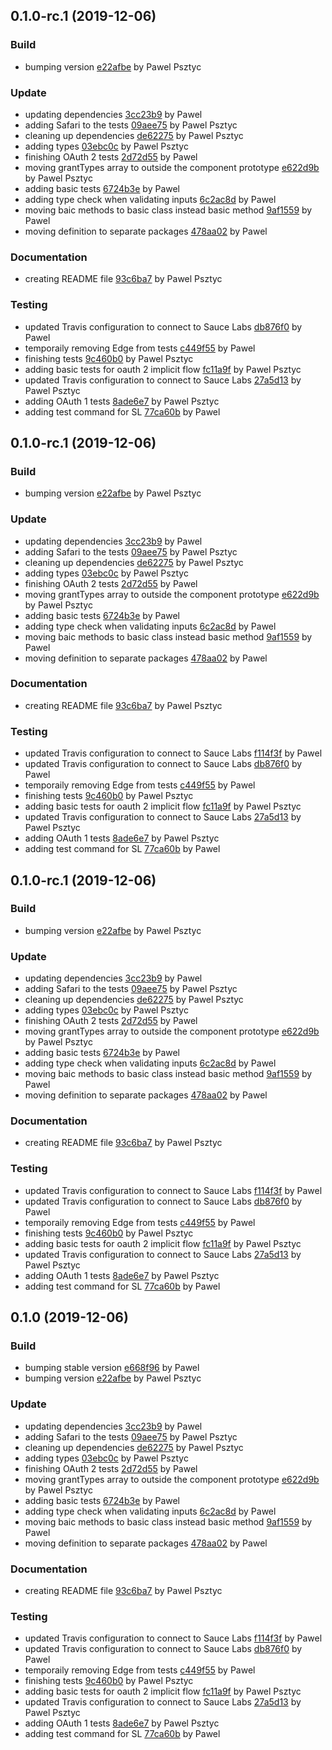<a name="0.1.0-rc.1"></a>
## 0.1.0-rc.1 (2019-12-06)

### Build

* bumping version [e22afbe](https://github.com/advanced-rest-client/authorization-method/commit/e22afbe64ef66c3ffb776c72d3e8670270d7112b) by Pawel Psztyc


### Update

* updating dependencies [3cc23b9](https://github.com/advanced-rest-client/authorization-method/commit/3cc23b97b58d1782bc0f7978cd06c7c20aacf441) by Pawel
* adding Safari to the tests [09aee75](https://github.com/advanced-rest-client/authorization-method/commit/09aee75e107028872cfe22c9220c28315834952a) by Pawel Psztyc
* cleaning up dependencies [de62275](https://github.com/advanced-rest-client/authorization-method/commit/de622750d282ea94af80d7b13ec24abcbbdd7bfe) by Pawel Psztyc
* adding types [03ebc0c](https://github.com/advanced-rest-client/authorization-method/commit/03ebc0c115c857d3723790e27c431520bfa223a9) by Pawel Psztyc
* finishing OAuth 2 tests [2d72d55](https://github.com/advanced-rest-client/authorization-method/commit/2d72d55ff0d98ea3d9d32f98bc5ed7b6b8130407) by Pawel
* moving grantTypes array to outside the component prototype [e622d9b](https://github.com/advanced-rest-client/authorization-method/commit/e622d9bae129f3d7c8be2bf4f54b6e3b07f34f99) by Pawel Psztyc
* adding basic tests [6724b3e](https://github.com/advanced-rest-client/authorization-method/commit/6724b3e51f8c58c60f4ad745a811298b6d0b40f1) by Pawel
* adding type check when validating inputs [6c2ac8d](https://github.com/advanced-rest-client/authorization-method/commit/6c2ac8d2a5f3fcf238cfb3e22958ac74e67a576e) by Pawel
* moving baic methods to basic class instead basic method [9af1559](https://github.com/advanced-rest-client/authorization-method/commit/9af15591ac1ffb49ff601a5e66fc0d4a9a46a8b3) by Pawel
* moving definition to separate packages [478aa02](https://github.com/advanced-rest-client/authorization-method/commit/478aa02dd09a144bdfa651464ca810bb6c03cad9) by Pawel


### Documentation

* creating README file [93c6ba7](https://github.com/advanced-rest-client/authorization-method/commit/93c6ba7aac6970f8d13fe06051f3abf8bfed5bf9) by Pawel Psztyc


### Testing

* updated Travis configuration to connect to Sauce Labs [db876f0](https://github.com/advanced-rest-client/authorization-method/commit/db876f00cd60af666767150214dfa132ac52b652) by Pawel
* temporaily removing Edge from tests [c449f55](https://github.com/advanced-rest-client/authorization-method/commit/c449f55641abcd45688aa0d902edc8eb119eec90) by Pawel
* finishing tests [9c460b0](https://github.com/advanced-rest-client/authorization-method/commit/9c460b0172a4b38a1f06f1c6fa9d9c7cb25d754e) by Pawel Psztyc
* adding basic tests for oauth 2 implicit flow [fc11a9f](https://github.com/advanced-rest-client/authorization-method/commit/fc11a9feaa9fd94f529d5b792898a3ba08d8e0a8) by Pawel Psztyc
* updated Travis configuration to connect to Sauce Labs [27a5d13](https://github.com/advanced-rest-client/authorization-method/commit/27a5d13570e0f793bbe9ec81c784e7da6b9742af) by Pawel Psztyc
* adding OAuth 1 tests [8ade6e7](https://github.com/advanced-rest-client/authorization-method/commit/8ade6e7099465290cd131c2ce519607d2bf059e4) by Pawel Psztyc
* adding test command for SL [77ca60b](https://github.com/advanced-rest-client/authorization-method/commit/77ca60bd1472f009240b6cfc9b1cd77691cbc332) by Pawel


<a name="0.1.0-rc.1"></a>
## 0.1.0-rc.1 (2019-12-06)

### Build

* bumping version [e22afbe](https://github.com/advanced-rest-client/authorization-method/commit/e22afbe64ef66c3ffb776c72d3e8670270d7112b) by Pawel Psztyc


### Update

* updating dependencies [3cc23b9](https://github.com/advanced-rest-client/authorization-method/commit/3cc23b97b58d1782bc0f7978cd06c7c20aacf441) by Pawel
* adding Safari to the tests [09aee75](https://github.com/advanced-rest-client/authorization-method/commit/09aee75e107028872cfe22c9220c28315834952a) by Pawel Psztyc
* cleaning up dependencies [de62275](https://github.com/advanced-rest-client/authorization-method/commit/de622750d282ea94af80d7b13ec24abcbbdd7bfe) by Pawel Psztyc
* adding types [03ebc0c](https://github.com/advanced-rest-client/authorization-method/commit/03ebc0c115c857d3723790e27c431520bfa223a9) by Pawel Psztyc
* finishing OAuth 2 tests [2d72d55](https://github.com/advanced-rest-client/authorization-method/commit/2d72d55ff0d98ea3d9d32f98bc5ed7b6b8130407) by Pawel
* moving grantTypes array to outside the component prototype [e622d9b](https://github.com/advanced-rest-client/authorization-method/commit/e622d9bae129f3d7c8be2bf4f54b6e3b07f34f99) by Pawel Psztyc
* adding basic tests [6724b3e](https://github.com/advanced-rest-client/authorization-method/commit/6724b3e51f8c58c60f4ad745a811298b6d0b40f1) by Pawel
* adding type check when validating inputs [6c2ac8d](https://github.com/advanced-rest-client/authorization-method/commit/6c2ac8d2a5f3fcf238cfb3e22958ac74e67a576e) by Pawel
* moving baic methods to basic class instead basic method [9af1559](https://github.com/advanced-rest-client/authorization-method/commit/9af15591ac1ffb49ff601a5e66fc0d4a9a46a8b3) by Pawel
* moving definition to separate packages [478aa02](https://github.com/advanced-rest-client/authorization-method/commit/478aa02dd09a144bdfa651464ca810bb6c03cad9) by Pawel


### Documentation

* creating README file [93c6ba7](https://github.com/advanced-rest-client/authorization-method/commit/93c6ba7aac6970f8d13fe06051f3abf8bfed5bf9) by Pawel Psztyc


### Testing

* updated Travis configuration to connect to Sauce Labs [f114f3f](https://github.com/advanced-rest-client/authorization-method/commit/f114f3f960d786c3ac374bca7d5996a054aea4f1) by Pawel
* updated Travis configuration to connect to Sauce Labs [db876f0](https://github.com/advanced-rest-client/authorization-method/commit/db876f00cd60af666767150214dfa132ac52b652) by Pawel
* temporaily removing Edge from tests [c449f55](https://github.com/advanced-rest-client/authorization-method/commit/c449f55641abcd45688aa0d902edc8eb119eec90) by Pawel
* finishing tests [9c460b0](https://github.com/advanced-rest-client/authorization-method/commit/9c460b0172a4b38a1f06f1c6fa9d9c7cb25d754e) by Pawel Psztyc
* adding basic tests for oauth 2 implicit flow [fc11a9f](https://github.com/advanced-rest-client/authorization-method/commit/fc11a9feaa9fd94f529d5b792898a3ba08d8e0a8) by Pawel Psztyc
* updated Travis configuration to connect to Sauce Labs [27a5d13](https://github.com/advanced-rest-client/authorization-method/commit/27a5d13570e0f793bbe9ec81c784e7da6b9742af) by Pawel Psztyc
* adding OAuth 1 tests [8ade6e7](https://github.com/advanced-rest-client/authorization-method/commit/8ade6e7099465290cd131c2ce519607d2bf059e4) by Pawel Psztyc
* adding test command for SL [77ca60b](https://github.com/advanced-rest-client/authorization-method/commit/77ca60bd1472f009240b6cfc9b1cd77691cbc332) by Pawel


<a name="0.1.0-rc.1"></a>
## 0.1.0-rc.1 (2019-12-06)

### Build

* bumping version [e22afbe](https://github.com/advanced-rest-client/authorization-method/commit/e22afbe64ef66c3ffb776c72d3e8670270d7112b) by Pawel Psztyc


### Update

* updating dependencies [3cc23b9](https://github.com/advanced-rest-client/authorization-method/commit/3cc23b97b58d1782bc0f7978cd06c7c20aacf441) by Pawel
* adding Safari to the tests [09aee75](https://github.com/advanced-rest-client/authorization-method/commit/09aee75e107028872cfe22c9220c28315834952a) by Pawel Psztyc
* cleaning up dependencies [de62275](https://github.com/advanced-rest-client/authorization-method/commit/de622750d282ea94af80d7b13ec24abcbbdd7bfe) by Pawel Psztyc
* adding types [03ebc0c](https://github.com/advanced-rest-client/authorization-method/commit/03ebc0c115c857d3723790e27c431520bfa223a9) by Pawel Psztyc
* finishing OAuth 2 tests [2d72d55](https://github.com/advanced-rest-client/authorization-method/commit/2d72d55ff0d98ea3d9d32f98bc5ed7b6b8130407) by Pawel
* moving grantTypes array to outside the component prototype [e622d9b](https://github.com/advanced-rest-client/authorization-method/commit/e622d9bae129f3d7c8be2bf4f54b6e3b07f34f99) by Pawel Psztyc
* adding basic tests [6724b3e](https://github.com/advanced-rest-client/authorization-method/commit/6724b3e51f8c58c60f4ad745a811298b6d0b40f1) by Pawel
* adding type check when validating inputs [6c2ac8d](https://github.com/advanced-rest-client/authorization-method/commit/6c2ac8d2a5f3fcf238cfb3e22958ac74e67a576e) by Pawel
* moving baic methods to basic class instead basic method [9af1559](https://github.com/advanced-rest-client/authorization-method/commit/9af15591ac1ffb49ff601a5e66fc0d4a9a46a8b3) by Pawel
* moving definition to separate packages [478aa02](https://github.com/advanced-rest-client/authorization-method/commit/478aa02dd09a144bdfa651464ca810bb6c03cad9) by Pawel


### Documentation

* creating README file [93c6ba7](https://github.com/advanced-rest-client/authorization-method/commit/93c6ba7aac6970f8d13fe06051f3abf8bfed5bf9) by Pawel Psztyc


### Testing

* updated Travis configuration to connect to Sauce Labs [f114f3f](https://github.com/advanced-rest-client/authorization-method/commit/f114f3f960d786c3ac374bca7d5996a054aea4f1) by Pawel
* updated Travis configuration to connect to Sauce Labs [db876f0](https://github.com/advanced-rest-client/authorization-method/commit/db876f00cd60af666767150214dfa132ac52b652) by Pawel
* temporaily removing Edge from tests [c449f55](https://github.com/advanced-rest-client/authorization-method/commit/c449f55641abcd45688aa0d902edc8eb119eec90) by Pawel
* finishing tests [9c460b0](https://github.com/advanced-rest-client/authorization-method/commit/9c460b0172a4b38a1f06f1c6fa9d9c7cb25d754e) by Pawel Psztyc
* adding basic tests for oauth 2 implicit flow [fc11a9f](https://github.com/advanced-rest-client/authorization-method/commit/fc11a9feaa9fd94f529d5b792898a3ba08d8e0a8) by Pawel Psztyc
* updated Travis configuration to connect to Sauce Labs [27a5d13](https://github.com/advanced-rest-client/authorization-method/commit/27a5d13570e0f793bbe9ec81c784e7da6b9742af) by Pawel Psztyc
* adding OAuth 1 tests [8ade6e7](https://github.com/advanced-rest-client/authorization-method/commit/8ade6e7099465290cd131c2ce519607d2bf059e4) by Pawel Psztyc
* adding test command for SL [77ca60b](https://github.com/advanced-rest-client/authorization-method/commit/77ca60bd1472f009240b6cfc9b1cd77691cbc332) by Pawel


<a name="0.1.0"></a>
## 0.1.0 (2019-12-06)

### Build

* bumping stable version [e668f96](https://github.com/advanced-rest-client/authorization-method/commit/e668f964931018e01e461cffae93927c4ebcf2ed) by Pawel
* bumping version [e22afbe](https://github.com/advanced-rest-client/authorization-method/commit/e22afbe64ef66c3ffb776c72d3e8670270d7112b) by Pawel Psztyc


### Update

* updating dependencies [3cc23b9](https://github.com/advanced-rest-client/authorization-method/commit/3cc23b97b58d1782bc0f7978cd06c7c20aacf441) by Pawel
* adding Safari to the tests [09aee75](https://github.com/advanced-rest-client/authorization-method/commit/09aee75e107028872cfe22c9220c28315834952a) by Pawel Psztyc
* cleaning up dependencies [de62275](https://github.com/advanced-rest-client/authorization-method/commit/de622750d282ea94af80d7b13ec24abcbbdd7bfe) by Pawel Psztyc
* adding types [03ebc0c](https://github.com/advanced-rest-client/authorization-method/commit/03ebc0c115c857d3723790e27c431520bfa223a9) by Pawel Psztyc
* finishing OAuth 2 tests [2d72d55](https://github.com/advanced-rest-client/authorization-method/commit/2d72d55ff0d98ea3d9d32f98bc5ed7b6b8130407) by Pawel
* moving grantTypes array to outside the component prototype [e622d9b](https://github.com/advanced-rest-client/authorization-method/commit/e622d9bae129f3d7c8be2bf4f54b6e3b07f34f99) by Pawel Psztyc
* adding basic tests [6724b3e](https://github.com/advanced-rest-client/authorization-method/commit/6724b3e51f8c58c60f4ad745a811298b6d0b40f1) by Pawel
* adding type check when validating inputs [6c2ac8d](https://github.com/advanced-rest-client/authorization-method/commit/6c2ac8d2a5f3fcf238cfb3e22958ac74e67a576e) by Pawel
* moving baic methods to basic class instead basic method [9af1559](https://github.com/advanced-rest-client/authorization-method/commit/9af15591ac1ffb49ff601a5e66fc0d4a9a46a8b3) by Pawel
* moving definition to separate packages [478aa02](https://github.com/advanced-rest-client/authorization-method/commit/478aa02dd09a144bdfa651464ca810bb6c03cad9) by Pawel


### Documentation

* creating README file [93c6ba7](https://github.com/advanced-rest-client/authorization-method/commit/93c6ba7aac6970f8d13fe06051f3abf8bfed5bf9) by Pawel Psztyc


### Testing

* updated Travis configuration to connect to Sauce Labs [f114f3f](https://github.com/advanced-rest-client/authorization-method/commit/f114f3f960d786c3ac374bca7d5996a054aea4f1) by Pawel
* updated Travis configuration to connect to Sauce Labs [db876f0](https://github.com/advanced-rest-client/authorization-method/commit/db876f00cd60af666767150214dfa132ac52b652) by Pawel
* temporaily removing Edge from tests [c449f55](https://github.com/advanced-rest-client/authorization-method/commit/c449f55641abcd45688aa0d902edc8eb119eec90) by Pawel
* finishing tests [9c460b0](https://github.com/advanced-rest-client/authorization-method/commit/9c460b0172a4b38a1f06f1c6fa9d9c7cb25d754e) by Pawel Psztyc
* adding basic tests for oauth 2 implicit flow [fc11a9f](https://github.com/advanced-rest-client/authorization-method/commit/fc11a9feaa9fd94f529d5b792898a3ba08d8e0a8) by Pawel Psztyc
* updated Travis configuration to connect to Sauce Labs [27a5d13](https://github.com/advanced-rest-client/authorization-method/commit/27a5d13570e0f793bbe9ec81c784e7da6b9742af) by Pawel Psztyc
* adding OAuth 1 tests [8ade6e7](https://github.com/advanced-rest-client/authorization-method/commit/8ade6e7099465290cd131c2ce519607d2bf059e4) by Pawel Psztyc
* adding test command for SL [77ca60b](https://github.com/advanced-rest-client/authorization-method/commit/77ca60bd1472f009240b6cfc9b1cd77691cbc332) by Pawel


